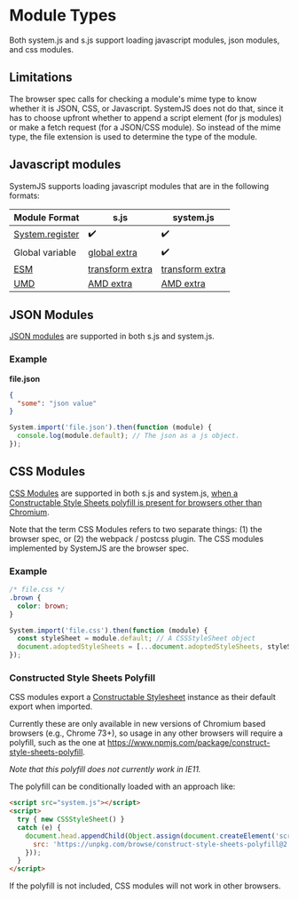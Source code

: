 # Module Types

Both system.js and s.js support loading javascript modules, json modules, and css modules.

## Limitations

The browser spec calls for checking a module's mime type to know whether it is JSON, CSS, or Javascript. SystemJS does not do that,
since it has to choose upfront whether to append a script element (for js modules) or make a fetch request (for a JSON/CSS module).
So instead of the mime type, the file extension is used to determine the type of the module.

## Javascript modules

SystemJS supports loading javascript modules that are in the following formats:

| Module Format | s.js | system.js |
| ------------- | ---- | --------- |
| [System.register](/docs/system-register.md) | :heavy_check_mark: | :heavy_check_mark: |
| Global variable | [global extra](/README.md#extras) | :heavy_check_mark: |
| [ESM](https://developer.mozilla.org/en-US/docs/Web/JavaScript/Guide/Modules) | [transform extra](/README.md#extras) | [transform extra](/README.md#extras) | | [AMD](https://github.com/amdjs/amdjs-api/wiki/AMD) | [AMD extra](/README.md#extras) | [AMD extra](/README.md#extras) |
| [UMD](https://github.com/umdjs/umd) | [AMD extra](/README.md#extras) | [AMD extra](/README.md#extras) |

## JSON Modules

[JSON modules](https://github.com/whatwg/html/pull/4407) are supported in both s.js and system.js.

### Example

**file.json**
```json
{
  "some": "json value"
}
```

```js
System.import('file.json').then(function (module) {
  console.log(module.default); // The json as a js object.
});
```

## CSS Modules

[CSS Modules](https://github.com/w3c/webcomponents/blob/gh-pages/proposals/css-modules-v1-explainer.md) are supported in both
s.js and system.js, [when a Constructable Style Sheets polyfill is present for browsers other than Chromium](#constructed-style-sheets-polyfill).

Note that the term CSS Modules refers to two separate things: (1) the browser spec, or (2) the webpack / postcss plugin.
The CSS modules implemented by SystemJS are the browser spec.

### Example
```css
/* file.css */
.brown {
  color: brown;
}
```

```js
System.import('file.css').then(function (module) {
  const styleSheet = module.default; // A CSSStyleSheet object
  document.adoptedStyleSheets = [...document.adoptedStyleSheets, styleSheet]; // now your css is available to be used.
});
```

### Constructed Style Sheets Polyfill

CSS modules export a [Constructable Stylesheet](https://developer.mozilla.org/en-US/docs/Web/API/CSSStyleSheet) instance as their
default export when imported.

Currently these are only available in new versions of Chromium based browsers (e.g., Chrome 73+), so usage in any other browsers will require a polyfill, such as the one at https://www.npmjs.com/package/construct-style-sheets-polyfill.

_Note that this polyfill does not currently work in IE11._

The polyfill can be conditionally loaded with an approach like:

```html
<script src="system.js"></script>
<script>
  try { new CSSStyleSheet() }
  catch (e) {
    document.head.appendChild(Object.assign(document.createElement('script'), {
      src: 'https://unpkg.com/browse/construct-style-sheets-polyfill@2.1.0/adoptedStyleSheets.min.js'
    }));
  }
</script>
```

If the polyfill is not included, CSS modules will not work in other browsers.